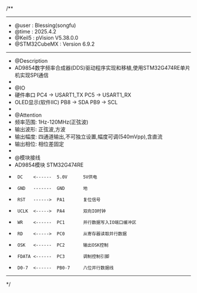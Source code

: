 /**
  ******************************************************************************
  * @user           : Blessing(songfu)
  * @time           : 2025.4.2
  * @Keil5          : pVision V5.38.0.0
  * @STM32CubeMX    : Version 6.9.2
  ******************************************************************************
  * @Description
  * AD9854数字频率合成器(DDS)驱动程序实现和移植,使用STM32G474RE单片机实现SPI通信
  *
  * @IO
  * 硬件串口            PC4 -> USART1_TX  PC5 -> USART1_RX
  * OLED显示(软件IIC)   PB8 -> SDA        PB9 -> SCL
  *
  * @Attention
  * 频率范围: 1Hz-120MHz(正弦波)
  * 输出波形: 正弦波,方波
  * 输出幅度: 四通道输出,不可独立设置,幅度可调(540mVpp),含直流
  * 输出相位: 相位差固定
  *
  * @模块接线
  * AD9854模块         STM32G474RE
  *      DC    <------  5.0V      5V供电
  *      GND   -------  GND       地
  *      RST   ------>  PA1       复位信号
  *      UCLK  <----->  PA4       双向IO时钟
  *      WR    <------  PC1       并行数据写入IO端口缓冲区
  *      RD    <----->  PC0       从寄存器读取并行数据
  *      OSK   <------  PC2       输出OSK控制
  *      FDATA <------  PC3       调制控制引脚
  *      D0-7  <------  PB0-7     八位并行数据线
  ******************************************************************************
  */

